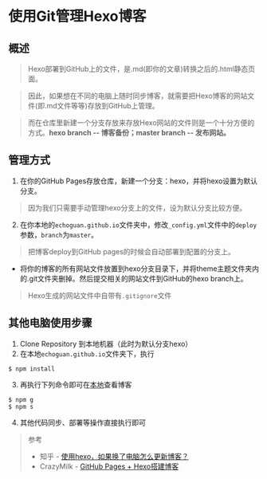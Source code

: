 # 使用Git管理Hexo博客

## 概述
> Hexo部署到GitHub上的文件，是.md(即你的文章)转换之后的.html静态页面。

> 因此，如果想在不同的电脑上随时同步博客，就需要把Hexo博客的网站文件(即.md文件等等)存放到GitHub上管理。

> 而在仓库里新建一个分支存放来存放Hexo网站的文件则是一个十分方便的方式。**hexo branch -- 博客备份；master branch -- 发布网站。**

## 管理方式
1. 在你的GitHub Pages存放仓库，新建一个分支：hexo，并将hexo设置为默认分支。  
> 因为我们只需要手动管理hexo分支上的文件，设为默认分支比较方便。

2. 在你本地的`echoguan.github.io`文件夹中，修改`_config.yml`文件中的`deploy`参数，`branch`为`master`。
> 把博客deploy到GitHub pages的时候会自动部署到配置的分支上。

* 将你的博客的所有网站文件放置到hexo分支目录下，并将theme主题文件夹内的.git文件夹删掉。然后提交相关的网站文件到GitHub的hexo branch上。  
> Hexo生成的网站文件中自带有`.gitignore`文件

## 其他电脑使用步骤
1. Clone Repository 到本地机器（此时为默认分支hexo）
2. 在本地`echoguan.github.io`文件夹下，执行
```
$ npm install
```
3. 再执行下列命令即可在[本地](http://localhost:4000/)查看博客
```
$ npm g
$ npm s
```
4. 其他代码同步、部署等操作直接执行即可


> 参考
> * 知乎 - [使用hexo，如果换了电脑怎么更新博客？](https://www.zhihu.com/question/21193762)
> * CrazyMilk - [GitHub Pages + Hexo搭建博客](http://crazymilk.github.io/2015/12/28/GitHub-Pages-Hexo%E6%90%AD%E5%BB%BA%E5%8D%9A%E5%AE%A2/)
